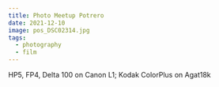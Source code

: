 ```yaml
---
title: Photo Meetup Potrero
date: 2021-12-10
image: pos_DSC02314.jpg
tags:
  - photography
  - film
---
```



<v-img src="pos_DSC02314.jpg" alt="bar" :dirp="dir"></v-img>
<v-img src="pos_DSC02315.jpg" alt="bar" :dirp="dir"></v-img>
<v-img src="pos_DSC02348.jpg" alt="bar" :dirp="dir"></v-img>
<v-img src="000033030004.jpg" alt="bar" :dirp="dir"></v-img>
<v-img src="pos_DSC02379.jpg" alt="bar" :dirp="dir"></v-img>
<v-img src="pos_DSC02374.jpg" alt="bar" :dirp="dir"></v-img>
<v-img src="pos_DSC02324.jpg" alt="bar" :dirp="dir"></v-img>
<v-img src="pos_DSC02338.jpg" alt="bar" :dirp="dir"></v-img>
<v-img src="pos_DSC02339.jpg" alt="bar" :dirp="dir"></v-img>
<v-img src="000033030026.jpg" alt="bar" :dirp="dir"></v-img>
<v-img src="pos_DSC02329.jpg" alt="bar" :dirp="dir"></v-img>
<v-img src="pos_DSC02330.jpg" alt="bar" :dirp="dir"></v-img>
<v-img src="pos_DSC02346.jpg" alt="bar" :dirp="dir"></v-img>
<v-img src="000033030017.jpg" alt="bar" :dirp="dir"></v-img>
<v-img src="pos_DSC02358.jpg" alt="bar" :dirp="dir"></v-img>
<v-img src="pos_DSC02370.jpg" alt="bar" :dirp="dir"></v-img>
<v-img src="pos_DSC02371.jpg" alt="bar" :dirp="dir"></v-img>
<v-img src="000033030020.jpg" alt="bar" :dirp="dir"></v-img>
<v-img src="000033030022.jpg" alt="bar" :dirp="dir"></v-img>

HP5, FP4, Delta 100 on Canon L1; Kodak ColorPlus on Agat18k